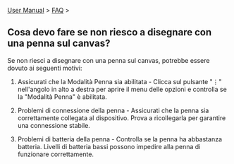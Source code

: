 [User Manual](/dragonnest/drawnote/manual/it) > [FAQ](/dragonnest/drawnote/manual/it/q_a) >

Cosa devo fare se non riesco a disegnare con una penna sul canvas?
---
Se non riesci a disegnare con una penna sul canvas, potrebbe essere dovuto ai seguenti motivi:

1. Assicurati che la Modalità Penna sia abilitata - Clicca sul pulsante "⋮" nell'angolo in alto a destra per aprire il menu delle opzioni e controlla se la "Modalità Penna" è abilitata.

2. Problemi di connessione della penna - Assicurati che la penna sia correttamente collegata al dispositivo. Prova a ricollegarla per garantire una connessione stabile.

3. Problemi di batteria della penna - Controlla se la penna ha abbastanza batteria. Livelli di batteria bassi possono impedire alla penna di funzionare correttamente.